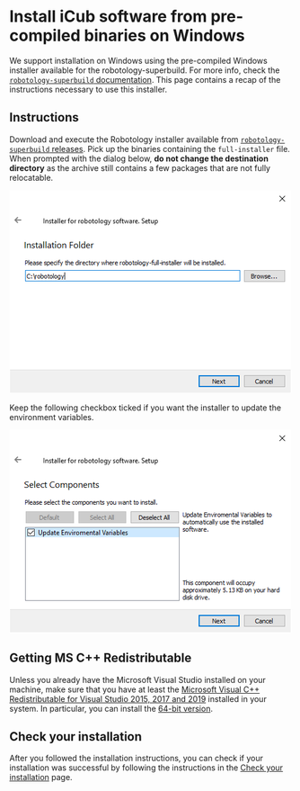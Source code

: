 # Install iCub software from pre-compiled binaries on Windows

We support installation on Windows using the pre-compiled Windows installer available for the robotology-superbuild. For more info, check the [`robotology-superbuild` documentation](https://github.com/robotology/robotology-superbuild#windows-from-binaries). This page contains a recap of the instructions necessary to use this installer.

## Instructions

Download and execute the Robotology installer available from [`robotology-superbuild` releases](https://github.com/robotology/robotology-superbuild/releases). Pick up the binaries containing the `full-installer` file. When prompted with the dialog below, **do not change the destination directory** as the archive still contains a few packages that are not fully relocatable.

![robotology-installer-1.png](img/robotology-installer-1.png "robotology-installer-1.png")

Keep the following checkbox ticked if you want the installer to update the environment variables.

![robotology-installer-2.png](img/robotology-installer-2.png "robotology-installer-2.png")


##  Getting MS C++ Redistributable
Unless you already have the Microsoft Visual Studio installed on your machine, make sure that you have at least the [Microsoft Visual C++ Redistributable for Visual Studio 2015, 2017 and 2019](https://support.microsoft.com/en-us/help/2977003/the-latest-supported-visual-c-downloads) installed in your system. In particular, you can install the [64-bit version](https://aka.ms/vs/16/release/vc_redist.x64.exe).


## Check your installation
After you followed the installation instructions, you can check if your installation was successful by following the instructions in the [Check your installation](./check_your_installation.md) page.
